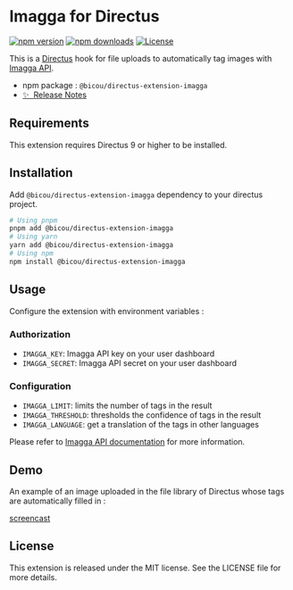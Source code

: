 # Imagga for Directus

[![npm version][npm-version-src]][npm-version-href]
[![npm downloads][npm-downloads-src]][npm-downloads-href]
[![License][license-src]][license-href]

This is a [Directus](https://directus.io/) hook for file uploads to automatically tag images with [Imagga API](https://imagga.com/).

- npm package : `@bicou/directus-extension-imagga`
- [✨ &nbsp;Release Notes](/CHANGELOG.md)

## Requirements

This extension requires Directus 9 or higher to be installed.

## Installation

Add `@bicou/directus-extension-imagga` dependency to your directus project.

```bash
# Using pnpm
pnpm add @bicou/directus-extension-imagga
# Using yarn
yarn add @bicou/directus-extension-imagga
# Using npm
npm install @bicou/directus-extension-imagga
```

## Usage

Configure the extension with environment variables :

### Authorization

- `IMAGGA_KEY`: Imagga API key on your user dashboard
- `IMAGGA_SECRET`: Imagga API secret on your user dashboard

### Configuration

- `IMAGGA_LIMIT`: limits the number of tags in the result
- `IMAGGA_THRESHOLD`: thresholds the confidence of tags in the result
- `IMAGGA_LANGUAGE`: get a translation of the tags in other languages

Please refer to [Imagga API documentation](https://docs.imagga.com/#tags) for more information.

## Demo

An example of an image uploaded in the file library of Directus whose tags are automatically filled in :

[screencast](https://user-images.githubusercontent.com/174636/230931598-7ec41c67-bcf2-4f30-b932-93d3460835aa.webm)

## License

This extension is released under the MIT license. See the LICENSE file for more details.

<!-- Badges -->

[npm-version-src]: https://img.shields.io/npm/v/@bicou/directus-extension-imagga/latest.svg?style=flat&colorA=18181B&colorB=28CF8D
[npm-version-href]: https://npmjs.com/package/@bicou/directus-extension-imagga
[npm-downloads-src]: https://img.shields.io/npm/dm/@bicou/directus-extension-imagga.svg?style=flat&colorA=18181B&colorB=28CF8D
[npm-downloads-href]: https://npmjs.com/package/@bicou/directus-extension-imagga
[license-src]: https://img.shields.io/npm/l/@bicou/directus-extension-imagga.svg?style=flat&colorA=18181B&colorB=28CF8D
[license-href]: https://npmjs.com/package/@bicou/directus-extension-imagga
